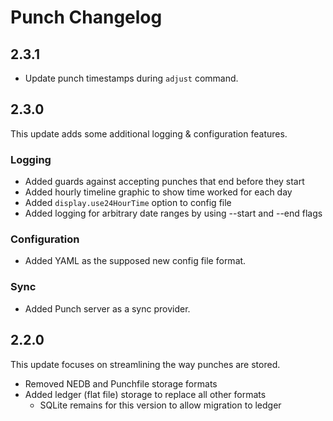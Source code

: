 # Punch Changelog

## 2.3.1

- Update punch timestamps during `adjust` command.

## 2.3.0

This update adds some additional logging & configuration features.

### Logging

- Added guards against accepting punches that end before they start
- Added hourly timeline graphic to show time worked for each day
- Added `display.use24HourTime` option to config file
- Added logging for arbitrary date ranges by using --start and --end flags

### Configuration

- Added YAML as the supposed new config file format.

### Sync

- Added Punch server as a sync provider.

## 2.2.0

This update focuses on streamlining the way punches are stored.

- Removed NEDB and Punchfile storage formats
- Added ledger (flat file) storage to replace all other formats
  - SQLite remains for this version to allow migration to ledger
